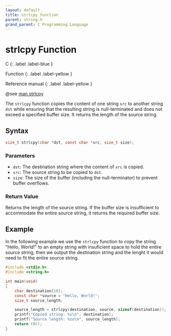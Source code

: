 ```yaml
---
layout: default
title: strlcpy function
parent: string.h
grand_parent: C Programming Language
---
```


# strlcpy Function

C
{: .label .label-blue }

Function
{: .label .label-yellow }

Reference manual
{: .label .label-yellow }

@see [man strlcpy](https://linux.die.net/man/3/strlcpy)

The `strlcpy` function copies the content of one string `src` to another string `dst` while ensuring that the resulting string is null-terminated and does not exceed a specified buffer size. It returns the length of the source string.

## Syntax

```c
size_t strlcpy(char *dst, const char *src, size_t size);
```

### Parameters

- `dst`: The destination string where the content of `src` is copied.
- `src`: The source string to be copied to `dst`.
- `size`: The size of the buffer (including the null-terminator) to prevent buffer overflows.

### Return Value

Returns the length of the source string. If the buffer size is insufficient to accommodate the entire source string, it returns the required buffer size.

## Example

In the following example we use the `strlcpy` function to copy the string "Hello, World!" to an empty string with insuficient space to hold the entire source string, then we output the destination string and the lenght it would need to fit the entire source string.

```c
#include <stdio.h>
#include <string.h>

int main(void)
{
    char destination[10];
    const char *source = "Hello, World!";
    size_t source_length;

    source_length = strlcpy(destination, source, sizeof(destination));
    printf("Copied string: %s\n", destination);
    printf("Source length: %zu\n", source_length);
    return (0));
}
```
